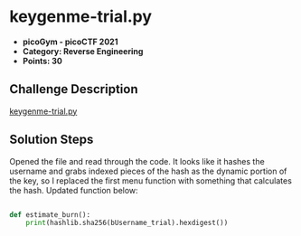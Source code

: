 # keygenme-trial.py
- **picoGym - picoCTF 2021**
- **Category: Reverse Engineering**
- **Points: 30**

## Challenge Description
[keygenme-trial.py](https://mercury.picoctf.net/static/b016c61bd2cc0be05a59da1dde67a2ac/keygenme-trial.py)

## Solution Steps
Opened the file and read through the code. It looks like it hashes the username and grabs indexed pieces of the hash as the dynamic portion of the key, so I replaced the first menu function with something that calculates the hash. Updated function below:

```python

def estimate_burn():
    print(hashlib.sha256(bUsername_trial).hexdigest())
```
